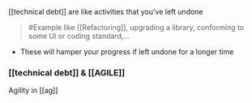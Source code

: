 [[technical debt]] are like activities that you've left undone
>	#Example 
>	like [[Refactoring]], upgrading a library, conforming to some UI or coding standard,...

- These will hamper your progress if left undone for a longer time

### [[technical debt]] & [[AGILE]]
Agility in [[ag]]